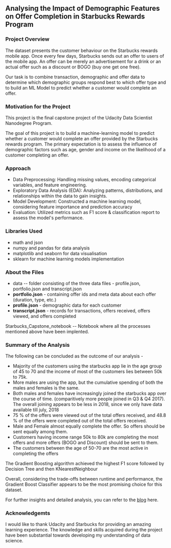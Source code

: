 ## Analysing the Impact of Demographic Features on Offer Completion in Starbucks Rewards Program

### Project Overview

The dataset presents the customer behaviour on the Starbucks rewards mobile app. Once every few days, Starbucks sends out an offer to users of the mobile app. An offer can be merely an advertisement for a drink or an actual offer such as a discount or BOGO (buy one get one free).

Our task is to combine transaction, demographic and offer data to determine which demographic groups respond best to which offer type and to build an ML Model to predict whether a customer would complete an offer.

### Motivation for the Project
This project is the final capstone project of the Udacity Data Scientist Nanodegree Program.

The goal of this project is to build a machine-learning model to predict whether a customer would complete an offer provided by the Starbucks rewards program. The primary expectation is to assess the influence of demographic factors such as age, gender and income on the likelihood of a customer completing an offer.

### Approach

- Data Preprocessing: Handling missing values, encoding categorical variables, and feature engineering.
- Exploratory Data Analysis (EDA): Analyzing patterns, distributions, and relationships within the data to gain insights.
- Model Development: Constructed a machine learning model, considering feature importance and prediction accuracy
- Evaluation: Utilized metrics such as F1 score & classification report to assess the model's performance.

### Libraries Used

- math and json
- numpy and pandas for data analysis
- matplotlib and seaborn for data visualisation
- sklearn for machine learning models implementation

### About the Files

- data -- folder consisting of the three data files - profile.json, portfolio.json and transcript.json
- **portfolio.json** - containing offer ids and meta data about each offer (duration, type, etc.)
- **profile.json** - demographic data for each customer
- **transcript.json** - records for transactions, offers received, offers viewed, and offers completed

Starbucks_Capstone_notebook -- Notebook where all the processes mentioned above have been implented.

### Summary of the Analysis

The following can be concluded as the outcome of our analysis - 

- Majority of the customers using the starbucks app lie in the age group of 45 to 70 and the income of most of the customers lies between 50k to 75k.
- More males are using the app, but the cumulative spending of both the males and females is the same.
- Both males and females have increasingly joined the starbucks app over the course of time. (comparitively more people joined in Q3 & Q4 2017). The overall joining appears to be less in 2018, since we only have data available till july, 2018
- 75 % of the offers were viewed out of the total offers received, and 48.8 % of the offers were completed out of the total offers received.
- Male and Female almost equally complete the offer. So offers should be sent equally among them.
- Customers having income range 50k to 80k are completing the most offers and more offers (BOGO and Discount) should be sent to them. 
- The customers between the age of 50-70 are the most active in completing the offers

The Gradient Boosting algorithm achieved the highest F1 score followed by Decision Tree and then KNearestNeighbour

Overall, considering the trade-offs between runtime and performance, the Gradient Boost Classifier appears to be the most promising choice for this dataset.

For further insights and detailed analysis, you can refer to the [blog](https://medium.com/@mat.2492/starbucks-project-analysing-the-impact-of-demographic-features-on-offer-completion-in-starbucks-fb6149578d61) here.

### Acknowledgemts 

I would like to thank Udacity and Starbucks for providing an amazing learning experience. The knowledge and skills acquired during the project have been substantial towards developing my understanding of data science.




